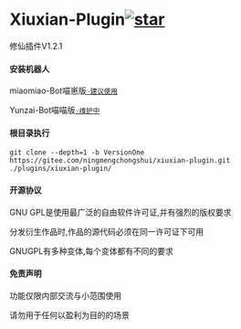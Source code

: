 # Xiuxian-Plugin<a  href='https://gitee.com/ningmengchongshui/xiuxian-plugin/stargazers'><img src='https://gitee.com/ningmengchongshui/xiuxian-plugin/badge/star.svg?theme=dark'  alt='star'></img></a>

修仙插件V1.2.1

#### 安装机器人

miaomiao-Bot喵崽版[`☞建议使用`](https://gitee.com/yoimiya-kokomi/Miao-Yunzai)

Yunzai-Bot喵喵版[`☞维护中`](https://gitee.com/yoimiya-kokomi/Yunzai-Bot)

#### 根目录执行      
```
git clone --depth=1 -b VersionOne https://gitee.com/ningmengchongshui/xiuxian-plugin.git ./plugins/xiuxian-plugin/   
```

#### 开源协议

GNU GPL是使用最广泛的自由软件许可证,并有强烈的版权要求

分发衍生作品时,作品的源代码必须在同一许可证下可用

GNUGPL有多种变体,每个变体都有不同的要求

#### 免责声明

功能仅限内部交流与小范围使用

请勿用于任何以盈利为目的的场景